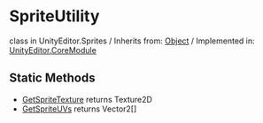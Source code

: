 # SpriteUtility
class in UnityEditor.Sprites
 / Inherits from: <a href="https://docs.unity3d.com/6000.0/Documentation/ScriptReference/Object.html" target="_blank">Object</a> / Implemented in: <a href="https://docs.unity3d.com/6000.0/Documentation/ScriptReference/UnityEditor.CoreModule.html" target="_blank">UnityEditor.CoreModule</a>
## Static Methods
- <a href="https://docs.unity3d.com/6000.0/Documentation/ScriptReference/SpriteUtility.GetSpriteTexture.html" target="_blank">GetSpriteTexture</a> returns Texture2D
- <a href="https://docs.unity3d.com/6000.0/Documentation/ScriptReference/SpriteUtility.GetSpriteUVs.html" target="_blank">GetSpriteUVs</a> returns Vector2[]

